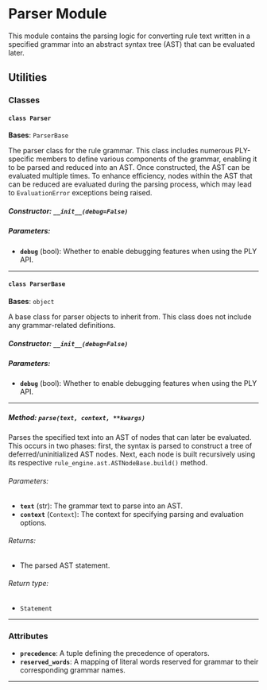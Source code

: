 # Parser Module

This module contains the parsing logic for converting rule text written in a specified grammar into an abstract syntax tree (AST) that can be evaluated later.

## Utilities

### Classes

#### `class Parser`

**Bases**: `ParserBase`

The parser class for the rule grammar. This class includes numerous PLY-specific members to define various components of the grammar, enabling it to be parsed and reduced into an AST. Once constructed, the AST can be evaluated multiple times. To enhance efficiency, nodes within the AST that can be reduced are evaluated during the parsing process, which may lead to `EvaluationError` exceptions being raised.

##### Constructor: `__init__(debug=False)`

##### Parameters:
- **`debug`** (bool): Whether to enable debugging features when using the PLY API.

---

#### `class ParserBase`

**Bases**: `object`

A base class for parser objects to inherit from. This class does not include any grammar-related definitions.

##### Constructor: `__init__(debug=False)`

##### Parameters:
- **`debug`** (bool): Whether to enable debugging features when using the PLY API.

---

##### Method: `parse(text, context, **kwargs)`

Parses the specified text into an AST of nodes that can later be evaluated. This occurs in two phases: first, the syntax is parsed to construct a tree of deferred/uninitialized AST nodes. Next, each node is built recursively using its respective `rule_engine.ast.ASTNodeBase.build()` method.

###### Parameters:
- **`text`** (str): The grammar text to parse into an AST.
- **`context`** (`Context`): The context for specifying parsing and evaluation options.

###### Returns:
- The parsed AST statement.

###### Return type:
- `Statement`

---

### Attributes

- **`precedence`**: A tuple defining the precedence of operators.
- **`reserved_words`**: A mapping of literal words reserved for grammar to their corresponding grammar names.

---

